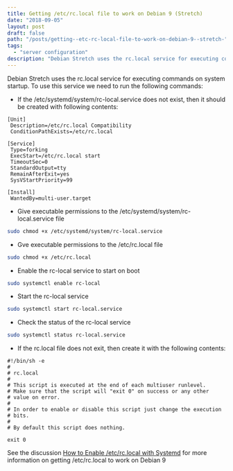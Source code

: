 ```yaml
---
title: Getting /etc/rc.local file to work on Debian 9 (Stretch)
date: "2018-09-05"
layout: post
draft: false
path: "/posts/getting--etc-rc-local-file-to-work-on-debian-9--stretch-"
tags:
  - "server configuration"
description: "Debian Stretch uses the rc.local service for executing commands on system startup. To use this service we need to run the following commands:"
---
```


Debian Stretch uses the rc.local service for executing commands on system startup. To use this service we need to run the following commands:

* If the /etc/systemd/system/rc-local.service does not exist, then it should be created with following contents:

```
[Unit]
 Description=/etc/rc.local Compatibility
 ConditionPathExists=/etc/rc.local

[Service]
 Type=forking
 ExecStart=/etc/rc.local start
 TimeoutSec=0
 StandardOutput=tty
 RemainAfterExit=yes
 SysVStartPriority=99

[Install]
 WantedBy=multi-user.target
```

* Give executable permissions to the /etc/systemd/system/rc-local.service file
```bash
sudo chmod +x /etc/systemd/system/rc-local.service
```

* Gve executable permissions to the /etc/rc.local file
```bash
sudo chmod +x /etc/rc.local
```

* Enable the rc-local service to start on boot
```bash
sudo systemctl enable rc-local
```

* Start the rc-local service
```bash
sudo systemctl start rc-local.service
```

* Check the status of the rc-local service
```bash
sudo systemctl status rc-local.service
```

* If the rc.local file does not exit, then create it with the following contents:

```
#!/bin/sh -e
#
# rc.local
#
# This script is executed at the end of each multiuser runlevel.
# Make sure that the script will "exit 0" on success or any other
# value on error.
#
# In order to enable or disable this script just change the execution
# bits.
#
# By default this script does nothing.

exit 0
```

See the discussion [How to Enable /etc/rc.local with Systemd](https://www.linuxbabe.com/linux-server/how-to-enable-etcrc-local-with-systemd) for more information on getting /etc/rc.local to work on Debian 9
